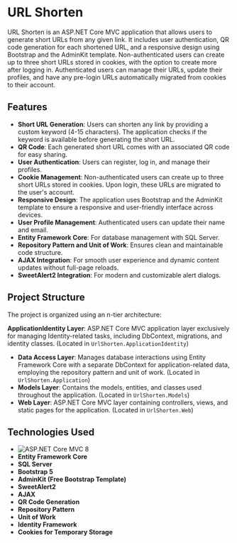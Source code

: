# URL Shorten

URL Shorten is an ASP.NET Core MVC application that allows users to generate short URLs from any given link. It includes user authentication, QR code generation for each shortened URL, and a responsive design using Bootstrap and the AdminKit template. Non-authenticated users can create up to three short URLs stored in cookies, with the option to create more after logging in. Authenticated users can manage their URLs, update their profiles, and have any pre-login URLs automatically migrated from cookies to their account.

## Features

- **Short URL Generation**: Users can shorten any link by providing a custom keyword (4-15 characters). The application checks if the keyword is available before generating the short URL.
- **QR Code**: Each generated short URL comes with an associated QR code for easy sharing.
- **User Authentication**: Users can register, log in, and manage their profiles.
- **Cookie Management**: Non-authenticated users can create up to three short URLs stored in cookies. Upon login, these URLs are migrated to the user's account.
- **Responsive Design**: The application uses Bootstrap and the AdminKit template to ensure a responsive and user-friendly interface across devices.
- **User Profile Management**: Authenticated users can update their name and email.
- **Entity Framework Core**: For database management with SQL Server.
- **Repository Pattern and Unit of Work**: Ensures clean and maintainable code structure.
- **AJAX Integration**: For smooth user experience and dynamic content updates without full-page reloads.
- **SweetAlert2 Integration**: For modern and customizable alert dialogs.

## Project Structure

The project is organized using an n-tier architecture:

**ApplicationIdentity Layer**: ASP.NET Core MVC application layer exclusively for managing Identity-related tasks, including DbContext, migrations, and identity classes. (Located in `UrlShorten.ApplicationIdentity`)
- **Data Access Layer**: Manages database interactions using Entity Framework Core with a separate DbContext for application-related data, employing the repository pattern and unit of work. (Located in `UrlShorten.Application`)
- **Models Layer**: Contains the models, entities, and classes used throughout the application. (Located in `UrlShorten.Models`)
- **Web Layer**: ASP.NET Core MVC layer containing controllers, views, and static pages for the application. (Located in `UrlShorten.Web`)
  


## Technologies Used

- ![ASP.NET Core MVC 8](https://img.shields.io/badge/ASP.NET%20Core%20MVC-8.0-blue.svg)
- **Entity Framework Core**
- **SQL Server**
- **Bootstrap 5**
- **AdminKit (Free Bootstrap Template)**
- **SweetAlert2**
- **AJAX**
- **QR Code Generation**
- **Repository Pattern**
- **Unit of Work**
- **Identity Framework**
- **Cookies for Temporary Storage**

